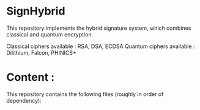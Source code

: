 # SignHybrid

This repository implements the hybrid signature system, which combines classical and quantum encryption.

Classical ciphers available : RSA, DSA, ECDSA
Quantum ciphers available : Dilithium, Falcon, PHINICS+

# Content : 

This repository contains the following files (roughly in order of dependency):
